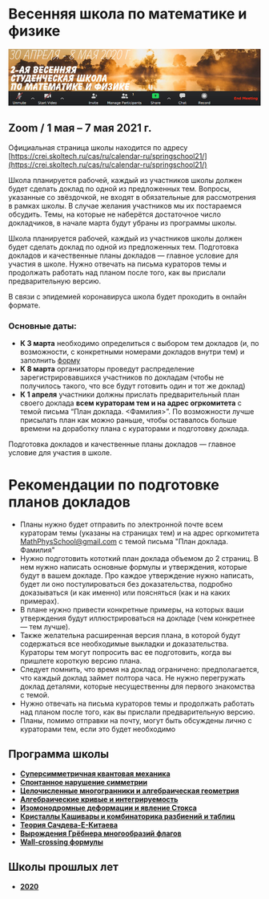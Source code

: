 # Весенняя школа по математике и физике

![Весенняя школа по математике и физике](./conf200430.jpg)

## Zoom / 1 мая – 7 мая 2021 г.

Официальная страница школы находится по адресу [https://crei.skoltech.ru/cas/ru/calendar-ru/springschool21/](https://crei.skoltech.ru/cas/ru/calendar-ru/springschool21/)

Школа планируется рабочей, каждый из участников школы должен будет сделать доклад по одной из предложенных тем. Вопросы, указанные со звёздочкой, не входят в обязательные для рассмотрения в рамках школы. В случае желания участников мы их постараемся обсудить. Темы, на которые не наберётся достаточное число докладчиков, в начале марта будут убраны из программы школы.

Школа планируется рабочей, каждый из участников школы должен будет сделать доклад по одной из предложенных тем. Подготовка докладов и качественные планы докладов — главное условие для участия в школе. Нужно отвечать на письма кураторов темы и продолжать работать над планом после того, как вы прислали предварительную версию.

В связи с эпидемией коронавируса школа будет проходить в онлайн формате. 

### Основные даты:
-  **К 3 марта** необходимо определиться с выбором тем докладов (и, по возможности, с конкретными номерами докладов внутри тем) и заполнить [форму](https://docs.google.com/forms/d/e/1FAIpQLScBqD6400xuGjFWN7LKSKFxXUtCXuDrRQYpj7zzkGQpslXRqQ/viewform)
-  **К 8 марта** организаторы проведут распределение зарегистрировавшихся участников по докладам (чтобы не получилось такого, что все будут готовить один и тот же доклад)
- **К 1 апреля** участники должны прислать предварительный план своего доклада **всем кураторам тем и на адрес огркомитета** с темой письма “План доклада. <Фамилия>”. По возможности лучше присылать план как можно раньше, чтобы оставалось больше времени на доработку плана с кураторами и подготовку доклада.

Подготовка докладов и качественные планы докладов — главное условие для участия в школе. 

# Рекомендации по подготовке планов докладов

- Планы нужно будет отправить по электронной почте всем кураторам темы (указаны на страницах тем) и на адрес оргкомитета <MathPhysSchool@gmail.com> с темой письма "План доклада. Фамилия"
- Нужно подготовить кототкий план доклада объемом до 2 страниц. В нем нужно написать основные формулы и утверждения, которые будут в вашем докладе. Про каждое утверждение нужно написать, будет ли оно постулироваться без доказательства, подробно доказываться (и как именно) или поясняться (как и на каких примерах).
- В плане нужно привести конкретные примеры, на которых ваши утверждения будут иллюстрироваться на докладе (чем конкретнее — тем лучше).
- Также желательна расширенная версия плана, в которой будут содержаться все необходимые выкладки и доказательства. Кураторы тем могут попросить вас ее подготовить, когда вы пришлете короткую версию плана.
- Следует помнить, что время на доклад ограничено: предполагается, что каждый доклад займет полтора часа. Не нужно перегружать доклад деталями, которые несущественны для первого знакомства с темой.
- Нужно отвечать на письма кураторов темы и продолжать работать над планом после того, как вы прислали предварительную версию.
- Планы, помимо отправки на почту, могут быть обсуждены лично с кураторами тем, если это будет необходимо




## Программа школы

- [__Суперсимметричная квантовая механика__](./2021May/susyQM.md)
- [__Спонтанное нарушение симметрии__](./2021May/symmetry_breaking.md)
- [__Целочисленные многогранники и алгебраическая геометрия__](./2021May/Convex.md)
- [__Алгебраические кривые и интегрируемость__](./2021May/riemann_surfaces.md)
- [__Изомонодромные деформации и явление Стокса__](./2021May/RH.md)
- [__Кристаллы Кашивары и комбинаторика разбиений и таблиц__](./2021May/Crystals.md)
- [__Теория Сачдева-Е-Китаева__](./2021May/SYK.md)
- [__Вырождения Грёбнера многообразий флагов__](./2021May/degenerations.md)
- [__Wall-crossing формулы__](./2021May/wall-crossing.md)

## Школы прошлых лет

- [__2020__](./2020/README.md)
